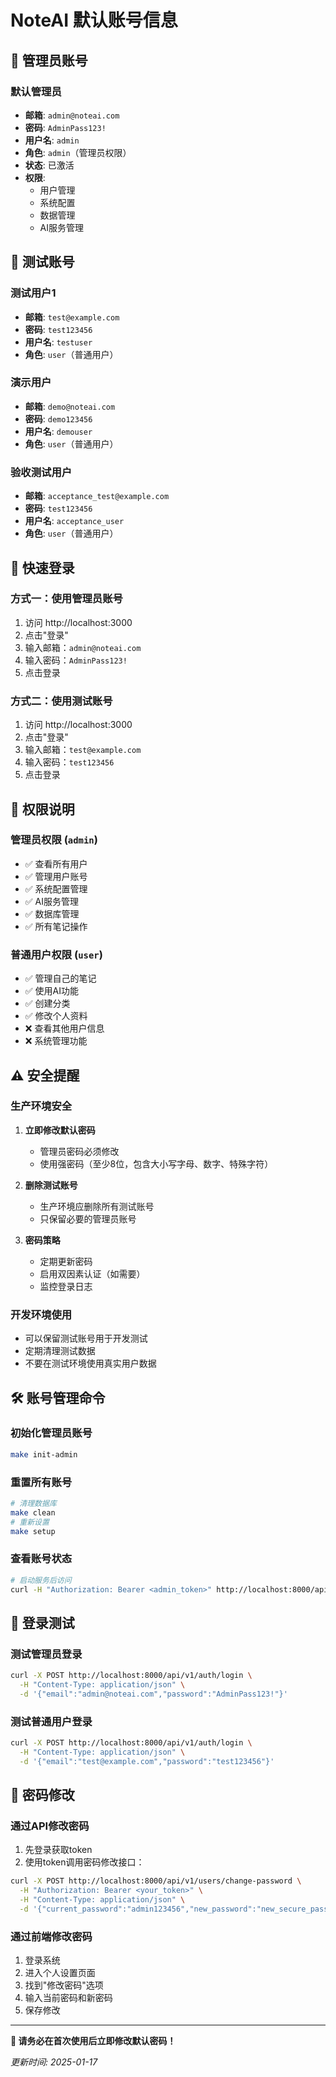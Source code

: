 # NoteAI 默认账号信息

## 🔑 管理员账号

### 默认管理员
- **邮箱**: `admin@noteai.com`
- **密码**: `AdminPass123!`
- **用户名**: `admin`
- **角色**: `admin`（管理员权限）
- **状态**: 已激活
- **权限**: 
  - 用户管理
  - 系统配置
  - 数据管理
  - AI服务管理

## 👥 测试账号

### 测试用户1
- **邮箱**: `test@example.com`
- **密码**: `test123456`
- **用户名**: `testuser`
- **角色**: `user`（普通用户）

### 演示用户
- **邮箱**: `demo@noteai.com`
- **密码**: `demo123456`
- **用户名**: `demouser`
- **角色**: `user`（普通用户）

### 验收测试用户
- **邮箱**: `acceptance_test@example.com`
- **密码**: `test123456`
- **用户名**: `acceptance_user`
- **角色**: `user`（普通用户）

## 🚀 快速登录

### 方式一：使用管理员账号
1. 访问 http://localhost:3000
2. 点击"登录"
3. 输入邮箱：`admin@noteai.com`
4. 输入密码：`AdminPass123!`
5. 点击登录

### 方式二：使用测试账号
1. 访问 http://localhost:3000
2. 点击"登录"
3. 输入邮箱：`test@example.com`
4. 输入密码：`test123456`
5. 点击登录

## 🔐 权限说明

### 管理员权限 (`admin`)
- ✅ 查看所有用户
- ✅ 管理用户账号
- ✅ 系统配置管理
- ✅ AI服务管理
- ✅ 数据库管理
- ✅ 所有笔记操作

### 普通用户权限 (`user`)
- ✅ 管理自己的笔记
- ✅ 使用AI功能
- ✅ 创建分类
- ✅ 修改个人资料
- ❌ 查看其他用户信息
- ❌ 系统管理功能

## ⚠️ 安全提醒

### 生产环境安全
1. **立即修改默认密码**
   - 管理员密码必须修改
   - 使用强密码（至少8位，包含大小写字母、数字、特殊字符）

2. **删除测试账号**
   - 生产环境应删除所有测试账号
   - 只保留必要的管理员账号

3. **密码策略**
   - 定期更新密码
   - 启用双因素认证（如需要）
   - 监控登录日志

### 开发环境使用
- 可以保留测试账号用于开发测试
- 定期清理测试数据
- 不要在测试环境使用真实用户数据

## 🛠️ 账号管理命令

### 初始化管理员账号
```bash
make init-admin
```

### 重置所有账号
```bash
# 清理数据库
make clean
# 重新设置
make setup
```

### 查看账号状态
```bash
# 启动服务后访问
curl -H "Authorization: Bearer <admin_token>" http://localhost:8000/api/v1/users
```

## 📱 登录测试

### 测试管理员登录
```bash
curl -X POST http://localhost:8000/api/v1/auth/login \
  -H "Content-Type: application/json" \
  -d '{"email":"admin@noteai.com","password":"AdminPass123!"}'
```

### 测试普通用户登录
```bash
curl -X POST http://localhost:8000/api/v1/auth/login \
  -H "Content-Type: application/json" \
  -d '{"email":"test@example.com","password":"test123456"}'
```

## 🔄 密码修改

### 通过API修改密码
1. 先登录获取token
2. 使用token调用密码修改接口：
```bash
curl -X POST http://localhost:8000/api/v1/users/change-password \
  -H "Authorization: Bearer <your_token>" \
  -H "Content-Type: application/json" \
  -d '{"current_password":"admin123456","new_password":"new_secure_password"}'
```

### 通过前端修改密码
1. 登录系统
2. 进入个人设置页面
3. 找到"修改密码"选项
4. 输入当前密码和新密码
5. 保存修改

---

**🔐 请务必在首次使用后立即修改默认密码！**

*更新时间: 2025-01-17*
